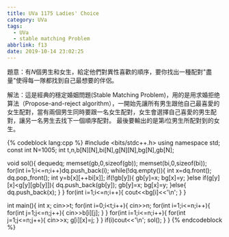 ```yaml
---
title: UVa 1175 Ladies' Choice
category: UVa
tags:
  - UVa
  - stable matching Problem
abbrlink: f13
date: 2019-10-14 23:02:25
---
```


題意：有$N$個男生和女生，給定他們對異性喜歡的順序，要你找出一種配對"盡量"使得每一隊都找到自己最想要的伴侶。
<!-- more -->
解法：這是經典的穩定婚姻問題(Stable Matching Problem)，用的是用求婚拒绝算法（Propose-and-reject algorithm），一開始先讓所有男生跟他自己最喜愛的女生配對，當有兩個男生同時要跟一名女生配對，女生會選擇自己喜愛的男生配對，讓另一名男生去找下一個順序配對。
最後要輸出的是第$i$位男生所配對到的女生。

{% codeblock lang:cpp %}
#include <bits/stdc++.h>
using namespace std;
const int N=1005;
int t,n,b[N][N],bi[N],g[N][N],bg[N],gb[N];

void sol(){
    deque<int>dq;
    memset(gb,0,sizeof(gb));
    memset(bi,0,sizeof(bi));
    for(int i=1;i<=n;i++)dq.push_back(i);
    while(!dq.empty()){
        int x=dq.front(); dq.pop_front();
        int y=b[x][++bi[x]];
        if(!gb[y]){
            gb[y]=x;
            bg[x]=y;
        }else if(g[y][x]<g[y][gb[y]]){
            dq.push_back(gb[y]);
            gb[y]=x;
            bg[x]=y;
        }else{
            dq.push_back(x);
        }
    }
    for(int i=1;i<=n;i++){
        cout<<bg[i]<<'\n';
    }
}

int main(){
    int x;
    cin>>t;
    for(int i=0;i<t;i++){
        cin>>n;
        for(int i=1;i<=n;i++){
            for(int j=1;j<=n;j++){
                cin>>b[i][j];
            }
        }
        for(int i=1;i<=n;i++){
            for(int j=1;j<=n;j++){
                cin>>x;
                g[i][x]=j;
            }
        }
        if(i)cout<<'\n';
        sol();
    }
}
{% endcodeblock %}